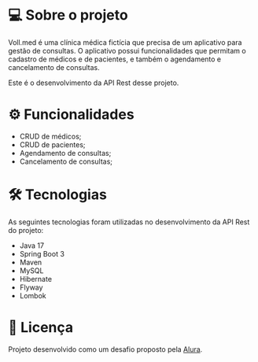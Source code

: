 # 💻 Sobre o projeto
Voll.med é uma clínica médica fictícia que precisa de um aplicativo para gestão de consultas. O aplicativo possui funcionalidades que permitam o cadastro de médicos e de pacientes, e também o agendamento e cancelamento de consultas.

Este é o desenvolvimento da API Rest desse projeto.

# ⚙️ Funcionalidades
- CRUD de médicos;
- CRUD de pacientes;
- Agendamento de consultas;
- Cancelamento de consultas;

# 🛠 Tecnologias
As seguintes tecnologias foram utilizadas no desenvolvimento da API Rest do projeto:

- Java 17
- Spring Boot 3
- Maven
- MySQL
- Hibernate
- Flyway
- Lombok

# 📝 Licença
Projeto desenvolvido como um desafio proposto pela [Alura](https://alura.com.br/).
